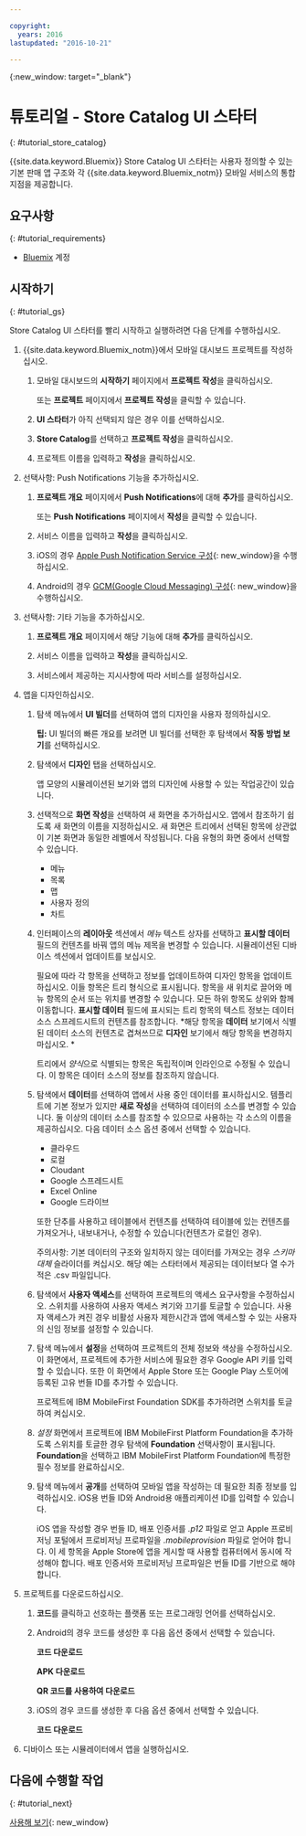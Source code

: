 ```yaml
---

copyright:
  years: 2016
lastupdated: "2016-10-21"

---
```

{:new_window: target="_blank"}

# 튜토리얼 - Store Catalog UI 스타터
{: #tutorial_store_catalog}

{{site.data.keyword.Bluemix}} Store Catalog UI 스타터는 사용자 정의할 수 있는 기본 판매 앱 구조와 각 {{site.data.keyword.Bluemix_notm}} 모바일 서비스의 통합 지점을 제공합니다. 


## 요구사항
{: #tutorial_requirements}

* [Bluemix](http://bluemix.net) 계정


## 시작하기
{: #tutorial_gs}

Store Catalog UI 스타터를 빨리 시작하고 실행하려면 다음 단계를 수행하십시오. 

1. {{site.data.keyword.Bluemix_notm}}에서 모바일 대시보드 프로젝트를 작성하십시오. 

   1. 모바일 대시보드의 **시작하기** 페이지에서 **프로젝트 작성**을 클릭하십시오. 

      또는 **프로젝트** 페이지에서 **프로젝트 작성**을 클릭할 수 있습니다. 

   2. **UI 스타터**가 아직 선택되지 않은 경우 이를 선택하십시오. 

   3. **Store Catalog**를 선택하고 **프로젝트 작성**을 클릭하십시오. 

   4. 프로젝트 이름을 입력하고 **작성**을 클릭하십시오. 

2. 선택사항: Push Notifications 기능을 추가하십시오. 

   1. **프로젝트 개요** 페이지에서 **Push Notifications**에 대해 **추가**를 클릭하십시오. 

      또는 **Push Notifications** 페이지에서 **작성**을 클릭할 수 있습니다. 

   2. 서비스 이름을 입력하고 **작성**을 클릭하십시오. 

   3. iOS의 경우 [Apple Push Notification Service 구성](/docs/services/mobilepush/t_push_provider_ios.html){: new_window}을 수행하십시오. 

   4. Android의 경우 [GCM(Google Cloud Messaging) 구성](/docs/services/mobilepush/t_push_provider_android.html){: new_window}을 수행하십시오. 

3. 선택사항: 기타 기능을 추가하십시오. 

   1. **프로젝트 개요** 페이지에서 해당 기능에 대해 **추가**를 클릭하십시오. 

   2. 서비스 이름을 입력하고 **작성**을 클릭하십시오. 

   3. 서비스에서 제공하는 지시사항에 따라 서비스를 설정하십시오. 

4. 앱을 디자인하십시오. 

   1. 탐색 메뉴에서 **UI 빌더**를 선택하여 앱의 디자인을 사용자 정의하십시오. 
   
		**팁:** UI 빌더의 빠른 개요를 보려면 UI 빌더를 선택한 후 탐색에서 **작동 방법 보기**를 선택하십시오. 

   2. 탐색에서 **디자인** 탭을 선택하십시오. 

      앱 모양의 시뮬레이션된 보기와 앱의 디자인에 사용할 수 있는 작업공간이 있습니다. 

   3. 선택적으로 **화면 작성**을 선택하여 새 화면을 추가하십시오. 앱에서 참조하기 쉽도록 새 화면의 이름을 지정하십시오. 새 화면은 트리에서 선택된 항목에 상관없이 기본 화면과 동일한 레벨에서 작성됩니다. 다음 유형의 화면 중에서 선택할 수 있습니다. 
      * 메뉴
      * 목록
      * 맵
      * 사용자 정의
      * 차트	   

   4. 인터페이스의 **레이아웃** 섹션에서 *메뉴* 텍스트 상자를 선택하고 **표시할 데이터** 필드의 컨텐츠를 바꿔 앱의 메뉴 제목을 변경할 수 있습니다. 시뮬레이션된 디바이스 섹션에서 업데이트를 보십시오. 

      필요에 따라 각 항목을 선택하고 정보를 업데이트하여 디자인 항목을 업데이트하십시오. 이들 항목은 트리 형식으로 표시됩니다. 항목을 새 위치로 끌어와 메뉴 항목의 순서 또는 위치를 변경할 수 있습니다. 모든 하위 항목도 상위와 함께 이동합니다. **표시할 데이터** 필드에 표시되는 트리 항목의 텍스트 정보는 데이터 소스 스프레드시트의 컨텐츠를 참조합니다. *해당 항목을 **데이터** 보기에서 식별된 데이터 소스의 컨텐츠로 겹쳐쓰므로 **디자인** 보기에서 해당 항목을 변경하지 마십시오. *

		트리에서 *양식*으로 식별되는 항목은 독립적이며 인라인으로 수정될 수 있습니다. 이 항목은 데이터 소스의 정보를 참조하지 않습니다. 

   5. 탐색에서 **데이터**를 선택하여 앱에서 사용 중인 데이터를 표시하십시오. 템플리트에 기본 정보가 있지만 **새로 작성**을 선택하여 데이터의 소스를 변경할 수 있습니다. 둘 이상의 데이터 소스를 참조할 수 있으므로 사용하는 각 소스의 이름을 제공하십시오. 다음 데이터 소스 옵션 중에서 선택할 수 있습니다. 
      * 클라우드
      * 로컬
      * Cloudant
      * Google 스프레드시트
      * Excel Online
      * Google 드라이브

      또한 단추를 사용하고 테이블에서 컨텐츠를 선택하여 테이블에 있는 컨텐츠를 가져오거나, 내보내거나, 수정할 수 있습니다(컨텐츠가 로컬인 경우). 

	  주의사항: 기본 데이터의 구조와 일치하지 않는 데이터를 가져오는 경우 *스키마 대체* 슬라이더를 켜십시오. 해당 예는 스타터에서 제공되는 데이터보다 열 수가 적은 .csv 파일입니다. 

   6. 탐색에서 **사용자 액세스**를 선택하여 프로젝트의 액세스 요구사항을 수정하십시오. 스위치를 사용하여 사용자 액세스 켜기와 끄기를 토글할 수 있습니다. 사용자 액세스가 켜진 경우 비활성 사용자 제한시간과 앱에 액세스할 수 있는 사용자의 신임 정보를 설정할 수 있습니다. 

   7. 탐색 메뉴에서 **설정**을 선택하여 프로젝트의 전체 정보와 색상을 수정하십시오. 이 화면에서, 프로젝트에 추가한 서비스에 필요한 경우 Google API 키를 입력할 수 있습니다. 또한 이 화면에서 Apple Store 또는 Google Play 스토어에 등록된 고유 번들 ID를 추가할 수 있습니다. 

      프로젝트에 IBM MobileFirst Foundation SDK를 추가하려면 스위치를 토글하여 켜십시오. 

   8. *설정* 화면에서 프로젝트에 IBM MobileFirst Platform Foundation을 추가하도록 스위치를 토글한 경우 탐색에 **Foundation** 선택사항이 표시됩니다. **Foundation**을 선택하고 IBM MobileFirst Platform Foundation에 특정한 필수 정보를 완료하십시오. 

   9. 탐색 메뉴에서 **공개**를 선택하여 모바일 앱을 작성하는 데 필요한 최종 정보를 입력하십시오. iOS용 번들 ID와 Android용 애플리케이션 ID를 입력할 수 있습니다. 

       iOS 앱을 작성할 경우 번들 ID, 배포 인증서를 *.p12* 파일로 얻고 Apple 프로비저닝 포털에서 프로비저닝 프로파일을 *.mobileprovision* 파일로 얻어야 합니다. 이 세 항목을 Apple Store에 앱을 게시할 때 사용할 컴퓨터에서 동시에 작성해야 합니다. 배포 인증서와 프로비저닝 프로파일은 번들 ID를 기반으로 해야 합니다.  	

5. 프로젝트를 다운로드하십시오. 

   1. **코드**를 클릭하고 선호하는 플랫폼 또는 프로그래밍 언어를 선택하십시오. 

   2. Android의 경우 코드를 생성한 후 다음 옵션 중에서 선택할 수 있습니다. 

      **코드 다운로드**

      **APK 다운로드**

      **QR 코드를 사용하여 다운로드**

   3. iOS의 경우 코드를 생성한 후 다음 옵션 중에서 선택할 수 있습니다. 

      **코드 다운로드**

6. 디바이스 또는 시뮬레이터에서 앱을 실행하십시오. 


## 다음에 수행할 작업
{: #tutorial_next}

[사용해 보기](http://console.{DomainName}/mobile/create-project?starter=fb5e31a9-1186-4d46-939e-2f620f35b83b){: new_window}
